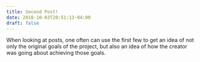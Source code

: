 ```yaml
---
title: Second Post!
date: 2018-10-03T20:51:13-04:00
draft: false
---
```

When looking at posts, one often can use the first few to get an idea of not only the original goals of the project, but also an idea of how the creator was going about achieving those goals.

